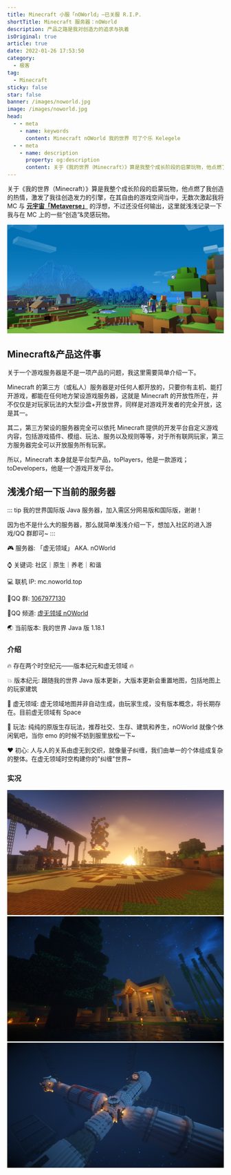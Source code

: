 ```yaml
---
title: Minecraft 小服「nOWorld」—已关服 R.I.P.
shortTitle: Minecraft 服务器：nOWorld
description: 产品之路是我对创造力的追求与执着
isOriginal: true
article: true
date: 2022-01-26 17:53:50
category:
  - 极客
tag:
  - Minecraft
sticky: false
star: false
banner: /images/noworld.jpg
image: /images/noworld.jpg
head:
  - - meta
    - name: keywords
      content: Minecraft nOWorld 我的世界 可了个乐 Kelegele
  - - meta
    - name: description
      property: og:description
      content: 关于《我的世界（Minecraft）》算是我整个成长阶段的启蒙玩物，他点燃了我创造的热情，激发了我往创造发力的引擎，在其自由的游戏空间当中，无数次激起我将 MC 与 元宇宙「Metaverse」的浮想，不过还没任何输出，这里就浅浅记录一下我与在 MC 上的一些“创造”&灵感玩物。
---
```


关于《我的世界（Minecraft）》算是我整个成长阶段的启蒙玩物，他点燃了我创造的热情，激发了我往创造发力的引擎，在其自由的游戏空间当中，无数次激起我将 MC 与 [**元宇宙「Metaverse」**](https://zh.wikipedia.org/wiki/%E5%85%83%E5%AE%87%E5%AE%99) 的浮想，不过还没任何输出，这里就浅浅记录一下我与在 MC 上的一些“创造”&灵感玩物。

<!-- more -->

![Minecraft](/images/mc.webp)

## Minecraft&产品这件事

关于一个游戏服务器是不是一项产品的问题，我这里需要简单介绍一下。

Minecraft 的第三方（或私人）服务器是对任何人都开放的，只要你有主机、能打开游戏，都能在任何地方架设游戏服务器，这就是 Minecraft 的开放性所在，并不仅仅是对玩家玩法的大型沙盘+开放世界，同样是对游戏开发者的完全开放，这是其一。

其二，第三方架设的服务器完全可以依托 Minecraft 提供的开发平台自定义游戏内容，包括游戏插件、模组、玩法、服务以及规则等等，对于所有联网玩家，第三方服务器完全可以开放服务所有玩家。

所以，Minecraft 本身就是平台型产品，toPlayers，他是一款游戏；toDevelopers，他是一个游戏开发平台。

## 浅浅介绍一下当前的服务器

::: tip
我的世界国际版 Java 服务器，加入需区分网易版和国际版，谢谢！

因为也不是什么大的服务器，那么就简单浅浅介绍一下，想加入社区的进入游戏/QQ 群即可~
:::

🎮 服务器: 「虚无领域」 AKA. nOWorld

⌚️ 关键词: 社区｜原生｜养老｜和谐

💻 联机 IP: mc.noworld.top

🐾QQ 群: [1067977130](https://jq.qq.com/?_wv=1027&k=nDkqe03z 'QQ群 1067977130')

📡QQ 频道: [虚无领域 nOWorld](https://qun.qq.com/qqweb/qunpro/share?_wv=3&_wwv=128&inviteCode=TbkrZ&from=246610&biz=ka 'QQ频道 虚无领域')

🌏 当前版本: 我的世界 Java 版 1.18.1

### 介绍

🔥 存在两个时空纪元——版本纪元和虚无领域 🔥

💥 版本纪元: 跟随我的世界 Java 版本更新，大版本更新会重置地图，包括地图上的玩家建筑

🌈 虚无领域: 虚无领域地图并非自动生成，由玩家生成，没有版本概念，将长期存在。目前虚无领域有 Space

🤣 玩法: 纯纯的原版生存玩法，推荐社交、生存、建筑和养生，nOWorld 就像个休闲氧吧，当你 emo 的时候不妨到服里放松一下~

❤️ 初心: 人与人的关系由虚无到交织，就像量子纠缠，我们由单一的个体组成复杂的整体。在虚无领域时空构建你的"纠缠"世界~

### 实况

![玩家小屋](/images/mc.png)
![出生点](/images/mc-2.png)
![Space](/images/mc-3.png)
